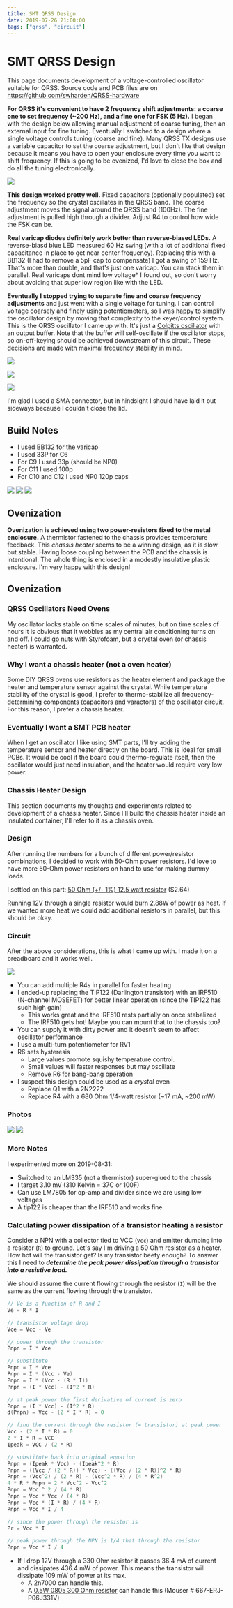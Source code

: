 ```yaml
---
title: SMT QRSS Design
date: 2019-07-26 21:00:00
tags: ["qrss", "circuit"]
---
```


# SMT QRSS Design

This page documents development of a voltage-controlled oscillator suitable for QRSS. Source code and PCB files are on https://github.com/swharden/QRSS-hardware

**For QRSS it's convenient to have 2 frequency shift adjustments: a coarse one to set frequency (~200 Hz), and a fine one for FSK (5 Hz).** I began with the design below allowing manual adjustment of coarse tuning, then an external input for fine tuning. Eventually I switched to a design where a single voltage controls tuning (coarse and fine). Many QRSS TX designs use a variable capacitor to set the coarse adjustment, but I don't like that design because it means you have to open your enclosure every time you want to shift frequency. If this is going to be ovenized, I'd love to close the box and do all the tuning electronically.

<div class="text-center">

[![](https://swharden.com/static/2019/07/26/varactor-tuning-aj4vd-v1_thumb.jpg)](https://swharden.com/static/2019/07/26/varactor-tuning-aj4vd-v1.png)

</div>

**This design worked pretty well.** Fixed capacitors (optionally populated) set the frequency so the crystal oscillates in the QRSS band. The coarse adjustment moves the signal around the QRSS band (100Hz). The fine adjustment is pulled high through a divider. Adjust R4 to control how wide the FSK can be.

**Real varicap diodes definitely work better than reverse-biased LEDs.** A reverse-biasd blue LED measured 60 Hz swing (with a lot of additional fixed capacitance in place to get near center frequency). Replacing this with a BB132 (I had to remove a 5pF cap to compensate) I got a swing of 159 Hz. That's more than double, and that's just one varicap. You can stack them in parallel. Real varicaps dont mind low voltage* I found out, so don't worry about avoiding that super low region like with the LED.

**Eventually I stopped trying to separate fine and coarse frequency adjustments** and just went with a single voltage for tuning. I can control voltage coarsely and finely using potentiometers, so I was happy to simplify the oscillator design by moving that complexity to the keyer/control system. This is the QRSS oscillator I came up with. It's just a [Colpitts oscillator](https://en.wikipedia.org/wiki/Colpitts_oscillator) with an output buffer. Note that the buffer will self-oscillate if the oscillator stops, so on-off-keying should be achieved downstream of this circuit. These decisions are made with maximal frequency stability in mind.

<div class="text-center">

[![](https://swharden.com/static/2019/07/26/qrss-oscillator_thumb.jpg)](https://swharden.com/static/2019/07/26/qrss-oscillator.png)

</div>

<div class="text-center img-border">

[![](https://swharden.com/static/2019/07/26/pcb-design_thumb.jpg)](https://swharden.com/static/2019/07/26/pcb-design.png)

</div>

<div class="text-center">

[![](https://swharden.com/static/2019/07/26/pcb-3d_thumb.jpg)](https://swharden.com/static/2019/07/26/pcb-3d.png)

</div>

I'm glad I used a SMA connector, but in hindsight I should have laid it out sideways because I couldn't close the lid.

## Build Notes
* I used BB132 for the varicap
* I used 33P for C6
* For C9 I used 33p (should be NP0)
* For C11 I used 100p
* For C10 and C12 I used NP0 120p caps

<div class="text-center img-border">

[![](https://swharden.com/static/2019/07/26/2019-07-26-a_thumb.jpg)](https://swharden.com/static/2019/07/26/2019-07-26-a.jpg)
[![](https://swharden.com/static/2019/07/26/2019-07-26-b_thumb.jpg)](https://swharden.com/static/2019/07/26/2019-07-26-b.jpg)
[![](https://swharden.com/static/2019/07/26/2019-07-26-c_thumb.jpg)](https://swharden.com/static/2019/07/26/2019-07-26-c.jpg)

</div>

## Ovenization

**Ovenization is achieved using two power-resistors fixed to the metal enclosure.** A thermistor fastened to the chassis provides temperature feedback. This _chassis heater_ seems to be a winning design, as it is slow but stable. Having loose coupling between the PCB and the chassis is intentional. The whole thing is enclosed in a modestly insulative plastic enclosure. I'm very happy with this design!

## Ovenization

### QRSS Oscillators Need Ovens
My oscillator looks stable on time scales of minutes, but on time scales of hours it is obvious that it wobbles as my central air conditioning turns on and off. I could go nuts with Styrofoam, but a crystal oven (or chassis heater) is warranted.

### Why I want a chassis heater (not a oven heater)
Some DIY QRSS ovens use resistors as the heater element and package the heater and temperature sensor against the crystal. While temperature stability of the crystal is good, I prefer to thermo-stabilize all frequency-determining components (capacitors and varactors) of the oscillator circuit. For this reason, I prefer a chassis heater.

### Eventually I want a SMT PCB heater
When I get an oscillator I like using SMT parts, I'll try adding the temperature sensor and heater directly on the board. This is ideal for small PCBs. It would be cool if the board could thermo-regulate itself, then the oscillator would just need insulation, and the heater would require very low power.

### Chassis Heater Design

This section documents my thoughts and experiments related to development of a chassis heater. Since I'll build the chassis heater inside an insulated container, I'll refer to it as a chassis oven.

### Design

After running the numbers for a bunch of different power/resistor combinations, I decided to work with 50-Ohm power resistors. I'd love to have more 50-Ohm power resistors on hand to use for making dummy loads.

I settled on this part: [50 Ohm (+/- 1%) 12.5 watt resistor](https://www.mouser.com/ProductDetail/Vishay-Dale/RH01050R00FE02?qs=sGAEpiMZZMtbXrIkmrvidDNaDpN5VXc5nhpgDg1t8QQ%3D) ($2.64)

Running 12V through a single resistor would burn 2.88W of power as heat. If we wanted more heat we could add additional resistors in parallel, but this should be okay.

### Circuit
After the above considerations, this is what I came up with. I made it on a breadboard and it works well.

<div class="text-center">

[![](https://swharden.com/static/2019/07/26/oven-aj4vd-resistor-heater_thumb.jpg)](https://swharden.com/static/2019/07/26/oven-aj4vd-resistor-heater.png)

</div>

* You can add multiple R4s in parallel for faster heating
* I ended-up replacing the TIP122 (Darlington transistor) with an IRF510 (N-channel MOSEFET) for better linear operation (since the TIP122 has such high gain)
  * This works great and the IRF510 rests partially on once stabalized
  * The IRF510 gets hot! Maybe you can mount that to the chassis too?
* You can supply it with dirty power and it doesn't seem to affect oscillator performance
* I use a multi-turn potentiometer for RV1
* R6 sets hysteresis
  * Large values promote squishy temperature control. 
  * Small values will faster responses but may oscillate
  * Remove R6 for bang-bang operation
* I suspect this design could be used as a _crystal_ oven
  * Replace Q1 with a 2N2222
  * Replace R4 with a 680 Ohm 1/4-watt resistor (~17 mA, ~200 mW)
  
### Photos

<div class="text-center img-border">

[![](https://swharden.com/static/2019/07/26/2019-07-26-d_thumb.jpg)](https://swharden.com/static/2019/07/26/2019-07-26-d.jpg)
[![](https://swharden.com/static/2019/07/26/2019-07-26-e_thumb.jpg)](https://swharden.com/static/2019/07/26/2019-07-26-e.jpg)

</div>

### More Notes
I experimented more on 2019-08-31:

* Switched to an LM335 (not a thermistor) super-glued to the chassis
* I target 3.10 mV (310 Kelvin = 37C or 100F)
* Can use LM7805 for op-amp and divider since we are using low voltages
* A tip122 is cheaper than the IRF510 and works fine


### Calculating power dissipation of a transistor heating a resistor

Consider a NPN with a collector tied to VCC (`Vcc`) and emitter dumping into a resistor (`R`) to ground. Let's say I'm driving a 50 Ohm resistor as a heater. How hot will the transistor get? Is my transistor beefy enough? To answer this I need to ***determine the peak power dissipation through a transistor into a resistive load.***

We should assume the current flowing through the resistor (`I`) will be the same as the current flowing through the transistor.

```c
// Ve is a function of R and I
Ve = R * I

// transistor voltage drop
Vce = Vcc - Ve

// power through the transistor
Pnpn = I * Vce

// substitute 
Pnpn = I * Vce
Pnpn = I * (Vcc - Ve)
Pnpn = I * (Vcc - (R * I))
Pnpn = (I * Vcc) - (I^2 * R)

// at peak power the first derivative of current is zero
Pnpn = (I * Vcc) - (I^2 * R)
d(Pnpn) = Vcc - (2 * I * R) = 0

// find the current through the resistor (= transistor) at peak power
Vcc - (2 * I * R) = 0
2 * I * R = VCC
Ipeak = VCC / (2 * R)

// substitute back into original equation
Pnpn = (Ipeak * Vcc) - (Ipeak^2 * R)
Pnpn = ((Vcc / (2 * R)) * Vcc) - ((Vcc / (2 * R))^2 * R)
Pnpn = (Vcc^2) / (2 * R) - (Vcc^2 * R) / (4 * R^2)
4 * R * Pnpn = 2 * Vcc^2 - Vcc^2
Pnpn = Vcc ^ 2 / (4 * R)
Pnpn = Vcc * Vcc / (4 * R)
Pnpn = Vcc * (I * R) / (4 * R)
Pnpn = Vcc * I / 4

// since the power through the resistor is
Pr = Vcc * I

// peak power through the NPN is 1/4 that through the resistor
Pnpn = Vcc * I / 4
```

* If I drop 12V through a 330 Ohm resistor it passes 36.4 mA of current and dissipates 436.4 mW of power. This means the transistor will dissipate 109 mW of power at its max. 
  * A 2n7000 can handle this.
  * A [0.5W 0805 300 Ohm resistor](https://www.mouser.com/ProductDetail/Panasonic/ERJ-P06J331V?qs=sGAEpiMZZMu61qfTUdNhG4N%252BbAgO2H57MCL338q%2F2SU%3D) can handle this (Mouser # 667-ERJ-P06J331V)